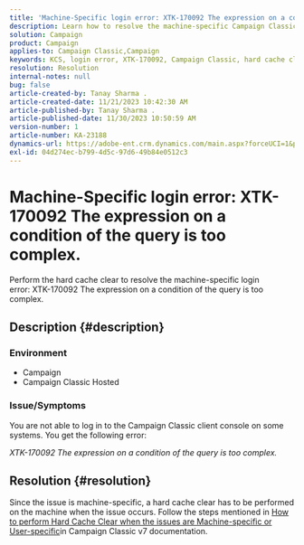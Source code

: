 ```yaml
---
title: 'Machine-Specific login error: XTK-170092 The expression on a condition of the query is too complex.'
description: Learn how to resolve the machine-specific Campaign Classic client console login error.
solution: Campaign
product: Campaign
applies-to: Campaign Classic,Campaign
keywords: KCS, login error, XTK-170092, Campaign Classic, hard cache clear
resolution: Resolution
internal-notes: null
bug: false
article-created-by: Tanay Sharma .
article-created-date: 11/21/2023 10:42:30 AM
article-published-by: Tanay Sharma .
article-published-date: 11/30/2023 10:50:59 AM
version-number: 1
article-number: KA-23188
dynamics-url: https://adobe-ent.crm.dynamics.com/main.aspx?forceUCI=1&pagetype=entityrecord&etn=knowledgearticle&id=7ada12a6-5a88-ee11-8179-6045bd006704
exl-id: 04d274ec-b799-4d5c-97d6-49b84e0512c3
---
```

# Machine-Specific login error: XTK-170092 The expression on a condition of the query is too complex.


Perform the hard cache clear to resolve the machine-specific login error: XTK-170092 The expression on a condition of the query is too complex.

## Description {#description}


### <b>Environment</b>

- Campaign
- Campaign Classic Hosted




### <b>Issue/Symptoms</b>

You are not able to log in to the Campaign Classic client console on some systems. You get the following error:

*XTK-170092 The expression on a condition of the query is too complex.*


## Resolution {#resolution}


Since the issue is machine-specific, a hard cache clear has to be performed on the machine when the issue occurs. Follow the steps mentioned in [How to perform Hard Cache Clear when the issues are Machine-specific or User-specific](https://experienceleague.adobe.com/docs/campaign-classic/using/getting-started/starting-with-adobe-campaign/faq/faq-campaign-config.html#perform-hard-cache-clear)in Campaign Classic v7 documentation.
